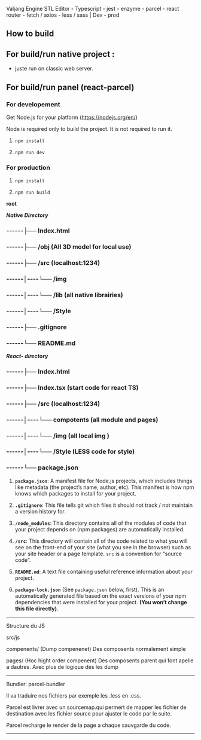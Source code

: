 
Valjang Engine STL Editor - Typescript - jest - enzyme - parcel - react router - fetch / axios - less / sass | Dev - prod

  

## How to build

## For build/run native project :

  

- juste run on classic web server.

  

## For build/run panel (react-parcel)

  

### For developement

  

Get Node.js for your platform (https://nodejs.org/en/)

Node is required only to build the project. It is not required to run it.

  

1.  `npm install`

2.  `npm run dev`

  

### For production

  

1.  `npm install`

2.  `npm run build`

  
  
  
  

**root**

***Native Directory***

### ------├── Index.html
### ------├── /obj (All 3D model for local use)
### ------├── /src (localhost:1234)
### ------│----└── /img
### ------│----└── /lib (all native librairies)
### ------│----└── /Style
### ------├── .gitignore
### ------└── README.md

***React- directory***

### ------├── Index.html
### ------├── Index.tsx (start code for react TS)
### ------├── /src (localhost:1234)
### ------│----└── compotents (all module and pages)
### ------│----└── /img (all local img )
### ------│----└── /Style (LESS code for style)
### ------└── package.json






  

1.  **`package.json`**: A manifest file for Node.js projects, which includes things like metadata (the project’s name, author, etc). This manifest is how npm knows which packages to install for your project.

  

2.  **`.gitignore`**: This file tells git which files it should not track / not maintain a version history for.

  

3.  **`/node_modules`**: This directory contains all of the modules of code that your project depends on (npm packages) are automatically installed.

  

4.  **`/src`**: This directory will contain all of the code related to what you will see on the front-end of your site (what you see in the browser) such as your site header or a page template. `src` is a convention for “source code”.

  

5.  **`README.md`**: A text file containing useful reference information about your project.

  

6.  **`package-lock.json`** (See `package.json` below, first). This is an automatically generated file based on the exact versions of your npm dependencies that were installed for your project. **(You won’t change this file directly).**

  
  
  

------------------

Structure du JS

src/js

compenents/ (Dump compenenet) Des composents normalement simple

pages/ (Hoc hight order compenent) Des composents parent qui font apelle a dautres. Avec plus de logique des les dump

  

------------------

Bundler: parcel-bundler

Il va traduire nos fichiers par exemple les .less en .css.

Parcel est livrer avec un sourcemap.qui permert de mapper les fichier de destination avec les fichier source pour ajuster le code par le suite.

Parcel recharge le render de la page a chaque sauvgarde du code.

-------------------
